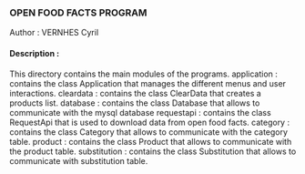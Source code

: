 ### OPEN FOOD FACTS PROGRAM

Author : VERNHES Cyril

#### Description :

This directory contains the main modules of the programs.
application : contains the class Application that manages the different menus and user interactions.
cleardata : contains the class ClearData that creates a products list.
database : contains the class Database that allows to communicate with the mysql database
requestapi : contains the class RequestApi that is used to download data from open food facts.
category : contains the class Category that allows to communicate with the category table.
product : contains the class Product that allows to communicate with the product table.
substitution : contains the class Substitution that allows to communicate with substitution table.
